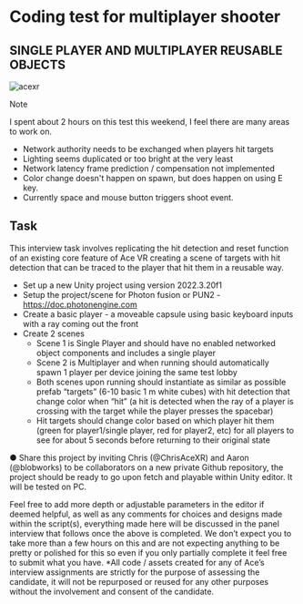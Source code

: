 # Coding test for multiplayer shooter
## SINGLE PLAYER AND MULTIPLAYER REUSABLE OBJECTS
![acexr](https://github.com/AdamMcCurdy/AceXR-TEST/assets/3011035/154950ae-aebf-41a1-b35d-ac7e35f5bc48)

> [!NOTE]
> I spent about 2 hours on this test this weekend, I feel there are many areas to work on.
- Network authority needs to be exchanged when players hit targets
- Lighting seems duplicated or too bright at the very least
- Network latency frame prediction / compensation not implemented
- Color change doesn't happen on spawn, but does happen on using E key.
- Currently space and mouse button triggers shoot event. 

## Task
This interview task involves replicating the hit detection and reset function of an existing core
feature of Ace VR creating a scene of targets with hit detection that can be traced to the
player that hit them in a reusable way.
- Set up a new Unity project using version 2022.3.20f1
- Setup the project/scene for Photon fusion or PUN2 - https://doc.photonengine.com
- Create a basic player - a moveable capsule using basic keyboard inputs with a ray
coming out the front
- Create 2 scenes
    - Scene 1 is Single Player and should have no enabled networked object components and includes a single player
    - Scene 2 is Multiplayer and when running should automatically spawn 1 player per device joining the same test lobby
    - Both scenes upon running should instantiate as similar as possible prefab “targets” (6-10 basic 1 m white cubes) with hit detection that change color when “hit” (a hit is detected when the ray of a player is crossing with the target while the player presses the spacebar)
    - Hit targets should change color based on which player hit them (green for player1/single player, red for player2, etc) for all players to see for about 5 seconds before returning to their original state

● Share this project by inviting Chris (@ChrisAceXR) and Aaron (@blobworks) to be
collaborators on a new private Github repository, the project should be ready to go
upon fetch and playable within Unity editor. It will be tested on PC.

Feel free to add more depth or adjustable parameters in the editor if deemed helpful, as well
as any comments for choices and designs made within the script(s), everything made here
will be discussed in the panel interview that follows once the above is completed. We don’t
expect you to take more than a few hours on this and are not expecting anything to be pretty
or polished for this so even if you only partially complete it feel free to submit what you have.
*All code / assets created for any of Ace’s interview assignments are strictly for the purpose
of assessing the candidate, it will not be repurposed or reused for any other purposes
without the involvement and consent of the candidate.
